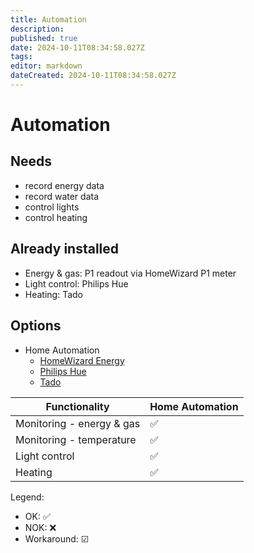```yaml
---
title: Automation
description: 
published: true
date: 2024-10-11T08:34:58.027Z
tags: 
editor: markdown
dateCreated: 2024-10-11T08:34:58.027Z
---
```


# Automation


## Needs

* record energy data
* record water data
* control lights
* control heating

## Already installed

* Energy & gas: P1 readout via HomeWizard P1 meter
* Light control: Philips Hue
* Heating: Tado

## Options

* Home Automation
  * [HomeWizard Energy](https://www.home-assistant.io/integrations/homewizard/)
  * [Philips Hue](https://www.home-assistant.io/integrations/hue/)
  * [Tado](https://www.home-assistant.io/integrations/tado/)

Functionality | Home Automation
--- | ---
Monitoring - energy & gas | ✅
Monitoring - temperature  | ✅
Light control             | ✅
Heating                   | ✅

Legend:
* OK: ✅
* NOK: ❌
* Workaround: ☑
